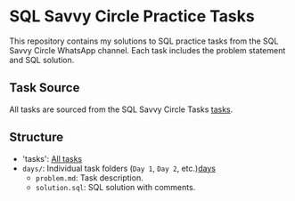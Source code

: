 # SQL Savvy Circle Practice Tasks

This repository contains my solutions to SQL practice tasks from the SQL Savvy Circle WhatsApp channel. 
Each task includes the problem statement and SQL solution.

## Task Source

All tasks are sourced from the SQL Savvy Circle Tasks [tasks](https://docs.google.com/document/d/11EA85FL-5zT2hBe--SY-gyG6JI3A-V-KQCHQAWCTstI/edit?tab=t.0).


## Structure
- 'tasks': [All tasks](https://github.com/VasylBihari/SQL-Savvy-Circle-Tasks/blob/main/tasks/Q1%20SQL%20challenge.pdf)
- `days/`: Individual task folders (`Day 1`, `Day 2`, etc.)[days](https://github.com/VasylBihari/SQL-Savvy-Circle-Tasks/tree/main/days)
  - `problem.md`: Task description.
  - `solution.sql`: SQL solution with comments.
 


